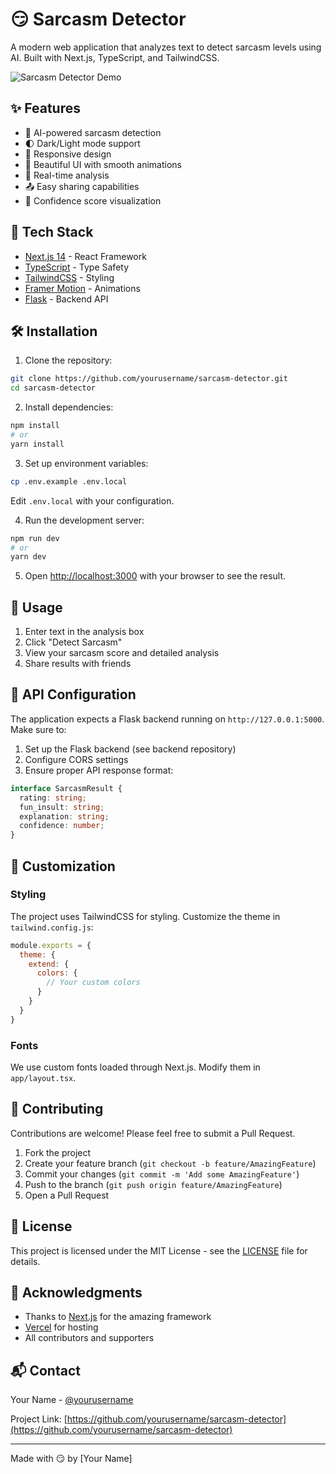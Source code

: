# 😏 Sarcasm Detector

A modern web application that analyzes text to detect sarcasm levels using AI. Built with Next.js, TypeScript, and TailwindCSS.

![Sarcasm Detector Demo](demo-screenshot.png)

## ✨ Features

- 🤖 AI-powered sarcasm detection
- 🌓 Dark/Light mode support
- 📱 Responsive design
- 🎨 Beautiful UI with smooth animations
- 🔄 Real-time analysis
- 📤 Easy sharing capabilities
- 🎯 Confidence score visualization

## 🚀 Tech Stack

- [Next.js 14](https://nextjs.org/) - React Framework
- [TypeScript](https://www.typescriptlang.org/) - Type Safety
- [TailwindCSS](https://tailwindcss.com/) - Styling
- [Framer Motion](https://www.framer.com/motion/) - Animations
- [Flask](https://flask.palletsprojects.com/) - Backend API

## 🛠️ Installation

1. Clone the repository:
```bash
git clone https://github.com/yourusername/sarcasm-detector.git
cd sarcasm-detector
```

2. Install dependencies:
```bash
npm install
# or
yarn install
```

3. Set up environment variables:
```bash
cp .env.example .env.local
```
Edit `.env.local` with your configuration.

4. Run the development server:
```bash
npm run dev
# or
yarn dev
```

5. Open [http://localhost:3000](http://localhost:3000) with your browser to see the result.

## 📝 Usage

1. Enter text in the analysis box
2. Click "Detect Sarcasm"
3. View your sarcasm score and detailed analysis
4. Share results with friends

## 🔧 API Configuration

The application expects a Flask backend running on `http://127.0.0.1:5000`. Make sure to:

1. Set up the Flask backend (see backend repository)
2. Configure CORS settings
3. Ensure proper API response format:
```typescript
interface SarcasmResult {
  rating: string;
  fun_insult: string;
  explanation: string;
  confidence: number;
}
```

## 🎨 Customization

### Styling
The project uses TailwindCSS for styling. Customize the theme in `tailwind.config.js`:

```javascript
module.exports = {
  theme: {
    extend: {
      colors: {
        // Your custom colors
      }
    }
  }
}
```

### Fonts
We use custom fonts loaded through Next.js. Modify them in `app/layout.tsx`.

## 🤝 Contributing

Contributions are welcome! Please feel free to submit a Pull Request.

1. Fork the project
2. Create your feature branch (`git checkout -b feature/AmazingFeature`)
3. Commit your changes (`git commit -m 'Add some AmazingFeature'`)
4. Push to the branch (`git push origin feature/AmazingFeature`)
5. Open a Pull Request

## 📄 License

This project is licensed under the MIT License - see the [LICENSE](LICENSE) file for details.

## 👏 Acknowledgments

- Thanks to [Next.js](https://nextjs.org) for the amazing framework
- [Vercel](https://vercel.com) for hosting
- All contributors and supporters

## 📬 Contact

Your Name - [@yourusername](https://twitter.com/yourusername)

Project Link: [https://github.com/yourusername/sarcasm-detector](https://github.com/yourusername/sarcasm-detector)

---

Made with 😏 by [Your Name]
